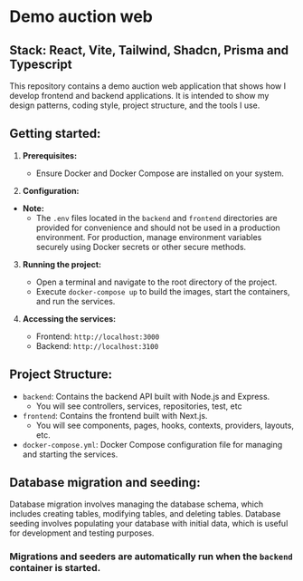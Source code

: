 # Demo auction web

## Stack: React, Vite, Tailwind, Shadcn, Prisma and Typescript

This repository contains a demo auction web application that shows how I develop frontend and backend applications. It is intended to show my design patterns, coding style, project structure, and the tools I use.

## Getting started:

1. **Prerequisites:**

   - Ensure Docker and Docker Compose are installed on your system.

2. **Configuration:**

- **Note:**
  - The `.env` files located in the `backend` and `frontend` directories are provided for convenience and should not be used in a production environment. For production, manage environment variables securely using Docker secrets or other secure methods.

3. **Running the project:**

   - Open a terminal and navigate to the root directory of the project.
   - Execute `docker-compose up` to build the images, start the containers, and run the services.

4. **Accessing the services:**
   - Frontend: `http://localhost:3000`
   - Backend: `http://localhost:3100`

## Project Structure:

- `backend`: Contains the backend API built with Node.js and Express.
  - You will see controllers, services, repositories, test, etc
- `frontend`: Contains the frontend built with Next.js.
  - You will see components, pages, hooks, contexts, providers, layouts, etc.
- `docker-compose.yml`: Docker Compose configuration file for managing and starting the services.

## Database migration and seeding:

Database migration involves managing the database schema, which includes creating tables, modifying tables, and deleting tables. Database seeding involves populating your database with initial data, which is useful for development and testing purposes.

### Migrations and seeders are automatically run when the `backend` container is started.
